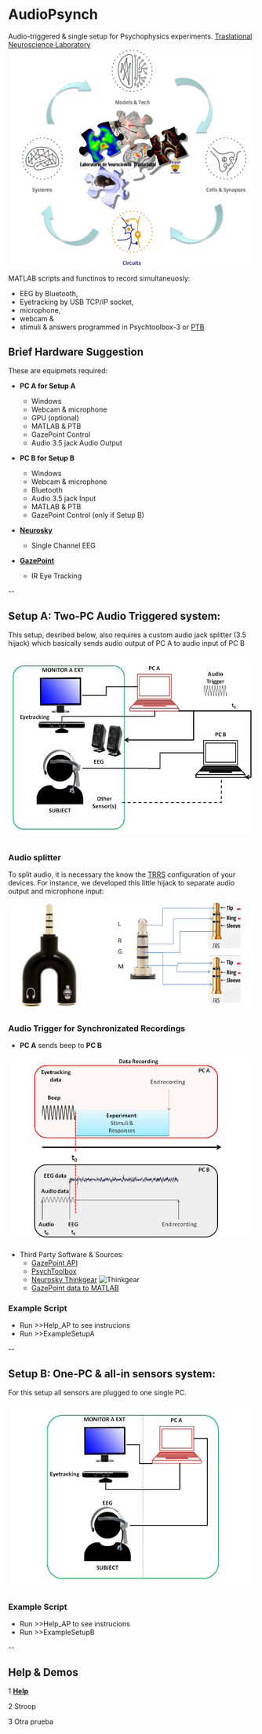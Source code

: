 # **AudioPsynch**

Audio-triggered & single setup for Psychophysics experiments. 
[Traslational Neuroscience Laboratory](https://www.neurocienciasunam.com/lab-neurociencia-traslacional)
![Laboratory](/Figures/HeaderLab.png)

MATLAB scripts and functinos to record simultaneuosly:
- EEG by Bluetooth, 
- Eyetracking by USB TCP/IP socket, 
- microphone,
- webcam &
- stimuli & answers programmed in Psychtoolbox-3 or [PTB](http://psychtoolbox.org/)

## Brief Hardware Suggestion

These are equipmets required:

* **PC A for Setup A**
  - Windows
  - Webcam & microphone
  - GPU (optional)
  - MATLAB & PTB
  - GazePoint Control
  - Audio 3.5 jack Audio Output
  
* **PC B for Setup B**
  - Windows
  - Webcam & microphone
  - Bluetooth
  - Audio 3.5 jack Input
  - MATLAB & PTB
  - GazePoint Control (only if Setup B)
  
* **[Neurosky](http://neurosky.com/)**
  - Single Channel EEG
  
* **[GazePoint](https://www.gazept.com/)**
  - IR Eye Tracking
  
--
  
## Setup A: Two-PC Audio Triggered system:

This setup, desribed below, also requires a custom audio jack splitter (3.5 hijack) which basically sends audio output of PC A to audio input of PC B

![Setup](/Figures/SetupA.PNG "Setup A")


### Audio splitter

To split audio, it is necessary the know the [TRRS](https://en.wikipedia.org/wiki/Phone_connector_(audio)) configuration of your devices.
For instance, we developed this little hijack to separate audio output and microphone input:

![TRRS Jack](/Figures/HiJackAudio.png "3.5 hijack")

### Audio Trigger for Synchronizated Recordings

* **PC A** sends beep to **PC B**

![Experiment Profile](/Figures/AudioTrigger.PNG)

* Third Party Software & Sources:
  - [GazePoint API](http://www.gazept.com/dl/Gazepoint_API_v2.0.pdf)
  - [PsychToolbox](http://psychtoolbox.org/)
  - [Neurosky Thinkgear](https://store.neurosky.com/products/thinkgear-connector)
  ![Thinkgear](/Figures/ThinkgearFunctions "Thinkgear")
  - [GazePoint data to MATLAB](https://github.com/RingoHHuang/gazepoint-matlab-toolbox)
  
### Example Script

- Run >>Help_AP to see instrucions
- Run >>ExampleSetupA

--
 
## Setup B: One-PC & all-in sensors system:

For this setup all sensors are plugged to one single PC.

![Setup](/Figures/SetupB.PNG "Setup B")

### Example Script 

- Run >>Help_AP to see instrucions
- Run >>ExampleSetupB

--

## Help & Demos


1 [**Help**](http://htmlpreview.github.io/?https://github.com/vladscript/audiopsynch/blob/master/Scripts/html/USER_GUIDE.html)

2 Stroop

3 Otra prueba